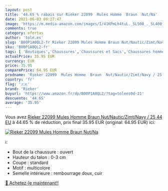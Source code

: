 ```yaml
---
layout: post
title: '44.65 % rabais sur Rieker 22099  Mules Homme  Braun  Nut/Na'
date: 2021-06-03 09:27:47
image: 'https://m.media-amazon.com/images/I/41KPmLh4tuL._SL500_._SL400_.jpg'
comments: true
category: ofertas
author: 'tole.es'
slug: 'B00P1A0QL2-fr Rieker 22099 Mules Homme Braun Nut/Nautic/Zimt/Navy / 25...'
sku: 'B00P1A0QL2-fr'
tags: [ 'Boutiques','Chaussures','Chaussures et Sacs','Chaussures homme','Custom Stores','Mules et sabots homme','rieker', ]
actualPrice: 35.95 EUR
currency: EUR
price: 35.95
comparePrice: 64.95 EUR
prodname: 'Rieker 22099  Mules Homme  Braun  Nut/Nautic/Zimt/Navy / 25   44 EU'
country: 'fr'
flag: '🇫🇷'
brand: 'Rieker'
buyurl: 'https://www.amazon.fr/dp/B00P1A0QL2/?tag=tolees0d-21'
descuento: '44.65'
average: '35.95'
---
```


Vous avez [Rieker 22099  Mules Homme  Braun  Nut/Nautic/Zimt/Navy / 25   44 EU](https://www.amazon.fr/dp/B00P1A0QL2/?tag=tolees0d-21)  à  44.65 % de réduction, prix final  35.95 EUR (original: 64.95 EUR) ici:

[![Rieker 22099  Mules Homme  Braun  Nut/Na](https://m.media-amazon.com/images/I/41KPmLh4tuL._SL500_._SL400_.jpg)](https://www.amazon.fr/dp/B00P1A0QL2/?tag=tolees0d-21)

ℹ️:

- Bout de la chaussure : ouvert
- Hauteur du talon : 0-3 cm
- Coupe : standard
- Motif : multicolore
- Semelle intérieure : rembourrage doux, cuir

[🛒 Achetez-le maintenant!!](https://www.amazon.fr/dp/B00P1A0QL2/?tag=tolees0d-21)
